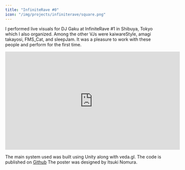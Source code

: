 ```yaml
---
title: "InfiniteRave #0"
icon: "/img/projects/infiniterave/square.png"
---
```


I performed live visuals for DJ Gaku at InfiniteRave #1 in Shibuya, Tokyo which I also organized. Among the other VJs were kaiwareStyle, amagi takayosi, FMS_Cat, and sleepJam. It was a pleasure to work with these people and perform for the first time.

<div class="video-container">
<iframe width="560" height="315" src="https://www.youtube.com/embed/OTTJK_li17s" frameborder="0" allow="accelerometer; autoplay; clipboard-write; encrypted-media; gyroscope; picture-in-picture" allowfullscreen></iframe>
</div>

The main system used was built using Unity along with veda.gl. The code is published on [Github](https://github.com/sp4ghet/vj-infiniterave) The poster was designed by Itsuki Nomura.
